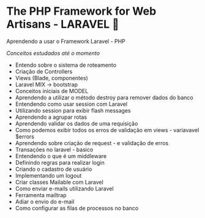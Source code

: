 # The PHP Framework for Web Artisans - LARAVEL :rocket:

Aprendendo a usar o Framework Laravel - PHP


*Conceitos estudados até o momento*
- Entendo sobre o sistema de roteamento
- Criação de Controllers
- Views (Blade, componentes)
- Laravel MIX -> bootstrap
- Conceitos iniciais de MODEL
- Aprendendo a utilizar o método destroy para remover dados do banco
- Entendendo como usar session com Laravel
- Utilizando session para exibir flash messages
- Aprendendo a agrupar rotas
- Aprendendo validar os dados de uma requisição
- Como podemos exibir todos os erros de validação em views - variavavel $errors
- Aprendendo sobre criação de request - e validação de erros
- Transações no laravel - basico
- Entendendo o que é um middleware
- Definindo regras para realizar login
- Criando o cadastro de usuário
- Implementando um logout
- Criar classes Mailable com Laravel
- Como enviar e-mails utilizando Laravel
- Ferramenta mailtrap
- Adiar o envio do e-mail
- Como configurar as filas de processos no banco

